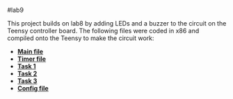 #lab9

This project builds on lab8 by adding LEDs and a buzzer to the circuit on the Teensy controller board. The following files were coded in x86 and compiled onto the Teensy to make the circuit work:  
- **[Main file](src/main.S)**
- **[Timer file](src/timer.S)**
- **[Task 1](src/task1.S)**
- **[Task 2](src/task2.S)**
- **[Task 3](src/task3.S)**
- **[Config file](src/config.inc)**

